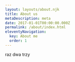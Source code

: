 ```yaml
---
layout: layouts/about.njk
title: About us
metaDescription: meta
date: 2017-01-01T00:00:00.000Z
permalink: /about/index.html
eleventyNavigation:
  key: About me
  order: 1
---
```


raz dwa trzy